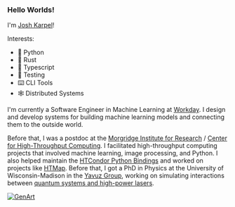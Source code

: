 ### Hello Worlds!

I'm [Josh Karpel](https://www.jtk.dev/)!

Interests:
- 🐍 Python
- 🦀 Rust
- 🦺 Typescript
- 🧪 Testing
- ⌨️ CLI Tools
- 🕸️ Distributed Systems

I'm currently a Software Engineer in Machine Learning at [Workday](https://github.com/Workday).
I design and develop systems for building machine learning models and connecting them to the outside world.

Before that, I was a postdoc at the
[Morgridge Institute for Research](https://morgridge.org/) 
/
[Center for High-Throughput Computing](http://chtc.cs.wisc.edu/).
I facilitated high-throughput computing projects that involved machine learning, image processing, and Python.
I also helped maintain the 
[HTCondor Python Bindings](https://htcondor.readthedocs.io/en/latest/apis/python-bindings/index.html) 
and worked on projects like 
[HTMap](https://htmap.readthedocs.io/en/latest/).
Before that, 
I got a PhD in Physics at the University of Wisconsin-Madison in the
[Yavuz Group](https://yavuzlab.physics.wisc.edu/index.html),
working on simulating interactions between
[quantum systems and high-power lasers](https://doi.org/10.1364/OE.27.034154).

<a href="https://www.genart.app">
  <img alt="GenArt" src="https://www.genart.app/flow/rectangle.png?imageHeight=100&imageWidth=1000">
</a>
